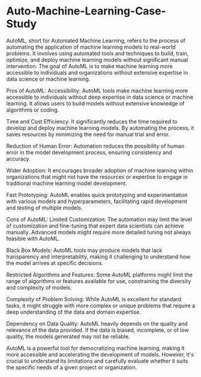 # Auto-Machine-Learning-Case-Study

AutoML, short for Automated Machine Learning, refers to the process of automating the application of machine learning models to real-world problems. It involves using automated tools and techniques to build, train, optimize, and deploy machine learning models without significant manual intervention. The goal of AutoML is to make machine learning more accessible to individuals and organizations without extensive expertise in data science or machine learning.


Pros of AutoML:
Accessibility: AutoML tools make machine learning more accessible to individuals without deep expertise in data science or machine learning. It allows users to build models without extensive knowledge of algorithms or coding.

Time and Cost Efficiency: It significantly reduces the time required to develop and deploy machine learning models. By automating the process, it saves resources by minimizing the need for manual trial and error.

Reduction of Human Error: Automation reduces the possibility of human error in the model development process, ensuring consistency and accuracy.

Wider Adoption: It encourages broader adoption of machine learning within organizations that might not have the resources or expertise to engage in traditional machine learning model development.

Fast Prototyping: AutoML enables quick prototyping and experimentation with various models and hyperparameters, facilitating rapid development and testing of multiple models.


Cons of AutoML:
Limited Customization: The automation may limit the level of customization and fine-tuning that expert data scientists can achieve manually. Advanced models might require more detailed tuning not always feasible with AutoML.

Black Box Models: AutoML tools may produce models that lack transparency and interpretability, making it challenging to understand how the model arrives at specific decisions.

Restricted Algorithms and Features: Some AutoML platforms might limit the range of algorithms or features available for use, constraining the diversity and complexity of models.

Complexity of Problem Solving: While AutoML is excellent for standard tasks, it might struggle with more complex or unique problems that require a deep understanding of the data and domain expertise.

Dependency on Data Quality: AutoML heavily depends on the quality and relevance of the data provided. If the data is biased, incomplete, or of low quality, the models generated may not be reliable.


AutoML is a powerful tool for democratizing machine learning, making it more accessible and accelerating the development of models. However, it's crucial to understand its limitations and carefully evaluate whether it suits the specific needs of a given project or organization.
